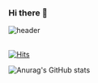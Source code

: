 ### Hi there 👋

![header](https://capsule-render.vercel.app/api?type=waving&color=0:EEFF00,100:a82da8&height=300&section=header&text=WELCOME&fontSize=40)
<br/><br/>

[![Hits](https://hits.seeyoufarm.com/api/count/incr/badge.svg?url=https%3A%2F%2Fgithub.com%2F201580ag%2F&count_bg=%2379C83D&title_bg=%23555555&icon=github.svg&icon_color=%23E7E7E7&title=GITHUB&edge_flat=false)]([https://hits.seeyoufarm.com](https://github.com/201580ag/))

![Anurag's GitHub stats](https://github-readme-stats.vercel.app/api?username=201580ag&show_icons=true&theme=great-gatsby)
